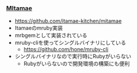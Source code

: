 ### [MItamae](https://github.com/itamae-kitchen/mitamae)

* https://github.com/itamae-kitchen/mitamae
* Itamaeのmruby実装
* mrbgemとして実装されている
* mruby-cliを使ってシングルバイナリにしている
  * https://github.com/hone/mruby-cli
* シングルバイナリなので実行時にRubyがいらない
  * Rubyがいらないので開発環境の構築にも便利
